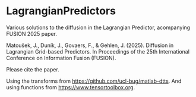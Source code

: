 # LagrangianPredictors
Various solutions to the diffusion in the Lagrangian Predictor, acompanying FUSION 2025 paper.

Matoušek, J., Duník, J., Govaers, F., & Gehlen, J. (2025). Diffusion in Lagrangian Grid-based Predictors. In Proceedings of the 25th International Conference on Information Fusion (FUSION).

Please cite the paper.

Using the transforms from https://github.com/ucl-bug/matlab-dtts.
And using functions from https://www.tensortoolbox.org.

